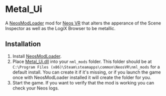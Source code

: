 # Metal_Ui

A [NeosModLoader](https://github.com/zkxs/NeosModLoader) mod for [Neos VR](https://neos.com/) that alters the apperance of the Scene Inspector as well as the LogiX Browser to be metallic.

## Installation
1. Install [NeosModLoader](https://github.com/zkxs/NeosModLoader).
1. Place [Metal_Ui.dll](https://github.com/GithubUsername/RepoName/releases/latest/download/ModNameGoesHere.dll) into your `nml_mods` folder. This folder should be at `C:\Program Files (x86)\Steam\steamapps\common\NeosVR\nml_mods` for a default install. You can create it if it's missing, or if you launch the game once with NeosModLoader installed it will create the folder for you.
1. Start the game. If you want to verify that the mod is working you can check your Neos logs.
